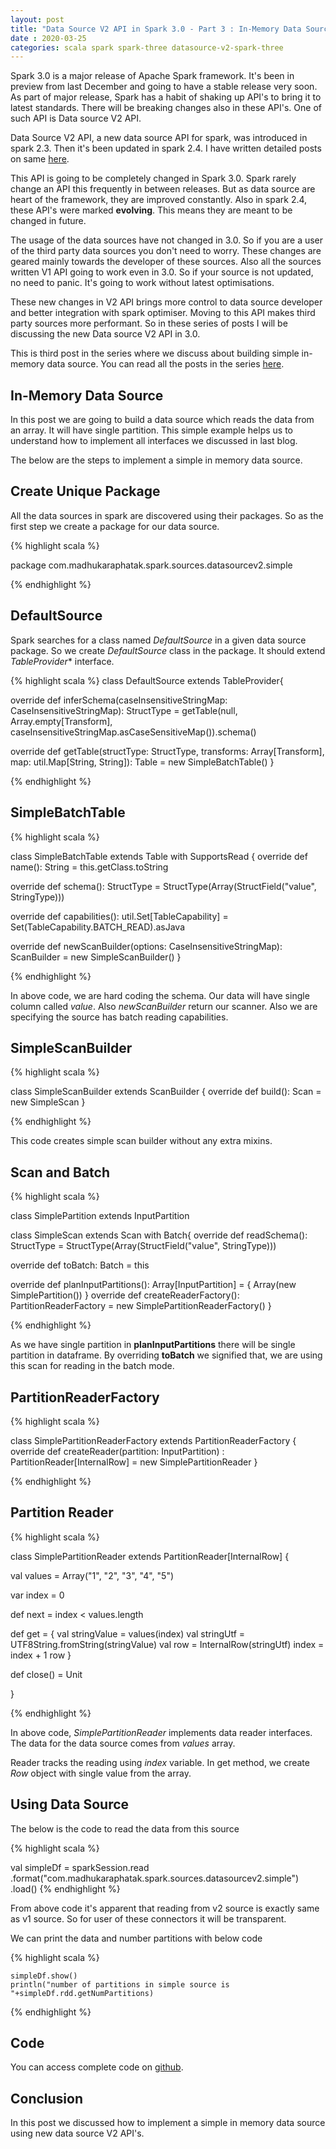 ```yaml
---
layout: post
title: "Data Source V2 API in Spark 3.0 - Part 3 : In-Memory Data Source"
date : 2020-03-25
categories: scala spark spark-three datasource-v2-spark-three
---
```

Spark 3.0 is a major release of Apache Spark framework. It's been in preview from last December and going to have  a stable release very soon. As part of major release, Spark has a habit of shaking up API's to bring it to latest standards. There will be breaking changes also in these API's. One of such API is Data source V2 API.

Data Source V2 API, a new data source API for spark, was introduced in spark 2.3. Then it's been updated in spark 2.4. I have written detailed posts on same [here](/categories/datasource-v2-series).

This API is going to be completely changed in Spark 3.0. Spark rarely change an API this frequently in between releases. But as data source are heart of the framework, they are improved constantly. Also in spark 2.4, these API's were marked **evolving**. This means they are meant to be changed in future.

The usage of the data sources have not changed in 3.0. So if you are a user of the third party data sources you don't need to worry. These changes are geared mainly towards the developer of these sources. Also all the sources written V1 API going to work even in 3.0. So if your source is not updated, no need to panic. It's going to work without latest optimisations.

These new changes in V2 API brings more control to data source developer and better integration with spark optimiser. Moving to this API makes third party sources more performant. So in these series of posts I will be discussing the new Data source V2 API in 3.0.

This is third post in the series where we discuss about building simple in-memory data source. You can read all the posts in the series [here](/categories/datasource-v2-spark-three).


## In-Memory Data Source

In this post we are going to build a data source which reads the data from an array. It will have single partition. This simple example helps us to understand how to implement all interfaces we discussed in last blog.

The below are the steps to implement a simple in memory data source.

## Create Unique Package

All the data sources in spark are discovered using their packages. So as the first step we create a package for our data source.

{% highlight scala %}

package com.madhukaraphatak.spark.sources.datasourcev2.simple

{% endhighlight %}

## DefaultSource

Spark searches for a class named *DefaultSource* in a given data source package. So we create *DefaultSource* class in the package. It should extend *TableProvider** interface.

{% highlight scala %}
class DefaultSource extends TableProvider{

  override def inferSchema(caseInsensitiveStringMap: CaseInsensitiveStringMap): StructType =
    getTable(null,
        Array.empty[Transform],
          caseInsensitiveStringMap.asCaseSensitiveMap()).schema()

   override def getTable(structType: StructType, 
           transforms: Array[Transform], 
           map: util.Map[String, String]): Table =
    new SimpleBatchTable()
}

{% endhighlight %}

## SimpleBatchTable

{% highlight scala %}

class SimpleBatchTable extends Table with SupportsRead {
  override def name(): String = this.getClass.toString

  override def schema(): StructType = StructType(Array(StructField("value", StringType)))

  override def capabilities(): util.Set[TableCapability] = Set(TableCapability.BATCH_READ).asJava

  override def newScanBuilder(options: CaseInsensitiveStringMap): ScanBuilder = new SimpleScanBuilder()
}

{% endhighlight %}

In above code, we are hard coding the schema. Our data will have single column called *value*. Also *newScanBuilder* return our scanner. Also we are specifying the source has batch reading capabilities.

## SimpleScanBuilder

{%  highlight scala %}

class SimpleScanBuilder extends ScanBuilder {
  override def build(): Scan = new SimpleScan
}

{% endhighlight %}

This code creates simple scan builder without any extra mixins.


## Scan and Batch

{% highlight scala %}

class SimplePartition extends InputPartition

class SimpleScan extends Scan with Batch{
  override def readSchema(): StructType =  StructType(Array(StructField("value", StringType)))

  override def toBatch: Batch = this

  override def planInputPartitions(): Array[InputPartition] = {
    Array(new SimplePartition())
  }
  override def createReaderFactory(): PartitionReaderFactory = new SimplePartitionReaderFactory()
}

{% endhighlight %}

As we have single partition in **planInputPartitions** there will be single partition in dataframe. By overriding **toBatch** we signified that, we are using this scan for reading in the batch mode.

##  PartitionReaderFactory

{% highlight scala %}

class SimplePartitionReaderFactory extends PartitionReaderFactory {
  override def createReader(partition: InputPartition)
            : PartitionReader[InternalRow] = new SimplePartitionReader
}

{% endhighlight %}

## Partition Reader

{% highlight scala %}

class SimplePartitionReader extends PartitionReader[InternalRow] {

  val values = Array("1", "2", "3", "4", "5")

  var index = 0

  def next = index < values.length

  def get = {
    val stringValue = values(index)
    val stringUtf = UTF8String.fromString(stringValue)
    val row = InternalRow(stringUtf)
    index = index + 1
    row
  }

  def close() = Unit

}

{% endhighlight %}

In above code, *SimplePartitionReader* implements data reader interfaces. The data for the data source comes from *values* array. 

Reader tracks the reading using *index* variable. In get method, we create *Row* object with single value from the array.

## Using Data Source

The below is the code to read the data from this source

{% highlight scala %}

val simpleDf = sparkSession.read
      .format("com.madhukaraphatak.spark.sources.datasourcev2.simple")
      .load()
{% endhighlight %}

From above code it's apparent that reading from v2 source is exactly same as v1 source. So for user of these connectors it will be transparent.

We can print the data and number partitions with below code

{% highlight scala %}

    simpleDf.show()
    println("number of partitions in simple source is "+simpleDf.rdd.getNumPartitions)
{% endhighlight %} 

## Code

You can access complete code on [github](https://github.com/phatak-dev/spark-3.0-examples/blob/master/src/main/scala/com/madhukaraphatak/spark/sources/datasourcev2/SimpleDataSource.scala).

## Conclusion

In this post we discussed how to implement a simple in memory data source using new data source V2 API's.
